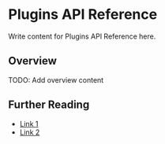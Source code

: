 # Plugins API Reference

Write content for Plugins API Reference here.

## Overview

TODO: Add overview content

## Further Reading

- [Link 1](...)
- [Link 2](...)
